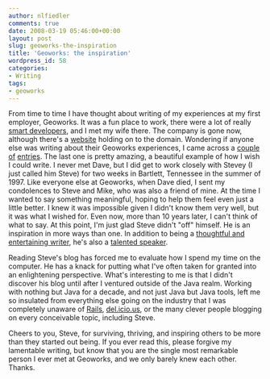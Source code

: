 ```yaml
---
author: nlfiedler
comments: true
date: 2008-03-19 05:46:00+00:00
layout: post
slug: geoworks-the-inspiration
title: 'Geoworks: the inspiration'
wordpress_id: 58
categories:
- Writing
tags:
- geoworks
---
```


From time to time I have thought about writing of my experiences at my first employer, Geoworks. It was a fun place to work, there were a lot of really [smart developers](http://www.osnews.com/story/1864), and I met my wife there. The company is gone now, although there's a [website](http://www.geoworks.com/) holding on to the domain. Wondering if anyone else was writing about their Geoworks experiences, I came across a [couple](http://www.thebishop.net/geodog/archives/2003/01/08/geoworks_sic_transit_gloria_mundi.html) [of](http://steve-yegge.blogspot.com/2007/12/codes-worst-enemy.html) [entries](http://steve-yegge.blogspot.com/2006/04/psh-whatever.html). The last one is pretty amazing, a beautiful example of how I wish I could write. I never met Dave, but I did get to work closely with Stevey (I just called him Steve) for two weeks in Bartlett, Tennessee in the summer of 1997. Like everyone else at Geoworks, when Dave died, I sent my condolences to Steve and Mike, who was also a friend of mine. At the time I wanted to say something meaningful, hoping to help them feel even just a little better. I knew it was impossible given I didn't know them very well, but it was what I wished for. Even now, more than 10 years later, I can't think of what to say. At this point, I'm just glad Steve didn't "off" himself. He is an inspiration in more ways than one. In addition to being a [thoughtful and entertaining writer](http://steve-yegge.blogspot.com/2007/08/how-to-make-funny-talk-title-without.html), he's also a [talented speaker](http://blip.tv/file/319044/).

Reading Steve's blog has forced me to evaluate how I spend my time on the computer. He has a knack for putting what I've often taken for granted into an enlightening perspective. What's interesting to me is that I didn't discover his blog until after I ventured outside of the Java realm. Working with nothing but Java for a decade, and not just Java but Java tools, left me so insulated from everything else going on the industry that I was completely unaware of [Rails](http://rubyonrails.org/), [del.icio.us](http://del.icio.us/), or the many clever people blogging on every conceivable topic, including Steve.

Cheers to you, Steve, for surviving, thriving, and inspiring others to be more than they started out being. If you ever read this, please forgive my lamentable writing, but know that you are the single most remarkable person I ever met at Geoworks, and we only barely knew each other. Thanks.
